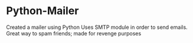 # Python-Mailer
Created a mailer using Python
Uses SMTP module in order to send emails. Great way to spam friends; made for revenge purposes
